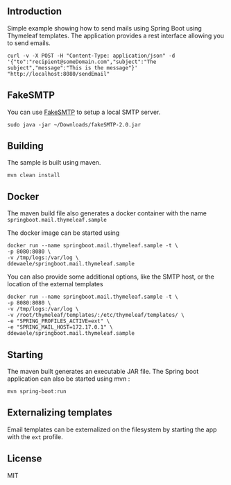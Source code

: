 ## Introduction
Simple example showing how to send mails using Spring Boot using Thymeleaf templates.
The application provides a rest interface allowing you to send emails.

```
curl -v -X POST -H "Content-Type: application/json" -d '{"to":"recipient@someDomain.com","subject":"The subject","message":"This is the message"}'  "http://localhost:8080/sendEmail"
```

## FakeSMTP

You can use [FakeSMTP](https://nilhcem.github.io/FakeSMTP/) to setup a local SMTP server.

```
sudo java -jar ~/Downloads/fakeSMTP-2.0.jar 
```

## Building
The sample is built using maven. 
```
mvn clean install
```

## Docker
The maven build file also generates a docker container with the name `springboot.mail.thymeleaf.sample`

The docker image can be started using

```
docker run --name springboot.mail.thymeleaf.sample -t \
-p 8080:8080 \
-v /tmp/logs:/var/log \
ddewaele/springboot.mail.thymeleaf.sample
```

You can also provide some additional options, like the SMTP host, or the location of the external templates

```
docker run --name springboot.mail.thymeleaf.sample -t \
-p 8080:8080 \
-v /tmp/logs:/var/log \
-v /root/thymeleaf/templates/:/etc/thymeleaf/templates/ \
-e "SPRING_PROFILES_ACTIVE=ext" \
-e "SPRING_MAIL_HOST=172.17.0.1" \
ddewaele/springboot.mail.thymeleaf.sample
```

## Starting
The maven built generates an executable JAR file.
The Spring boot application can  also be started using mvn :
```
mvn spring-boot:run
```

## Externalizing templates

Email templates can be externalized on the filesystem by starting the app with the `ext` profile.




## License
MIT